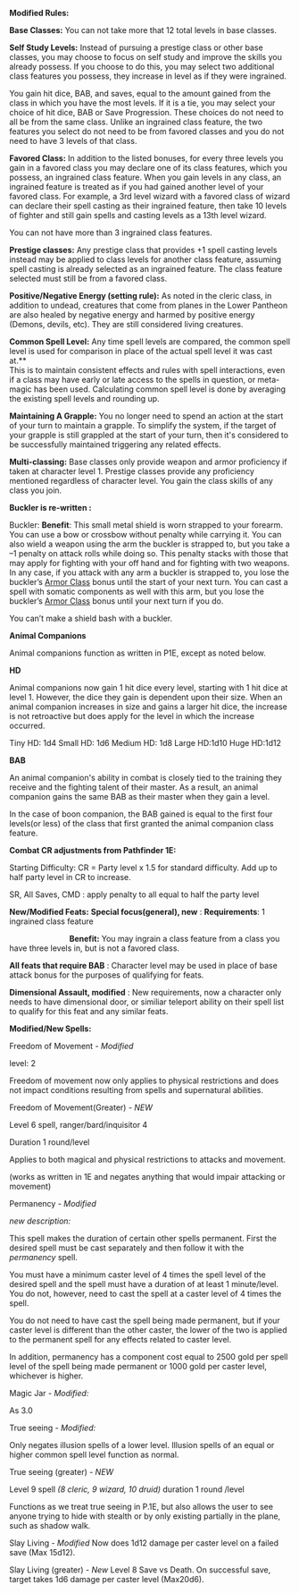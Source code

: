 ﻿**Modified Rules:**

**Base Classes:**  You can not take more that 12 total levels in base classes.

**Self Study Levels:**  Instead of pursuing a prestige class or other base classes, you may choose to focus on self study and improve the skills you already possess.  If you choose to do this, you may select two additional class features you possess, they increase in level as if they were ingrained.  

You gain hit dice, BAB, and saves, equal to the amount gained from the class in which you have the most levels.  If it is a tie, you may select your choice of hit dice, BAB or Save Progression.  These choices do not need to all be from the same class.  Unlike an ingrained class feature, the two features you select do not need to be from favored classes and you do not need to have 3 levels of that class.

**Favored Class:**  In addition to the listed bonuses, for every three levels you gain in a favored class you may declare one of its class features, which you possess, an ingrained class feature.  When you gain levels in any class, an ingrained feature is treated as if you had gained another level of your favored class.
For example, a 3rd level wizard with a favored class of wizard can declare their spell casting as their ingrained feature, then take 10 levels of fighter and still gain spells and casting levels as a 13th level wizard.

You can not have more than 3 ingrained class features.

**Prestige classes:**  Any prestige class that provides +1 spell casting levels instead may be applied to class levels for another class feature, assuming spell casting is already selected as an ingrained feature.  The class feature selected must still be from a favored class.

**Positive/Negative Energy (setting rule):**  As noted in the cleric class, in addition to undead, creatures that come from planes in the Lower Pantheon are also healed by negative energy and harmed by positive energy (Demons, devils, etc).  They are still considered living creatures.

**Common Spell Level:**  Any time spell levels are compared, the common spell level is used for comparison in place of the actual spell level it was cast at.**  
This is to maintain consistent effects and rules with spell interactions, even if a class may have early or late access to the spells in question, or meta-magic has been used.
Calculating common spell level is done by averaging the existing spell levels and rounding up.

**Maintaining A Grapple:**  You no longer need to spend an action at the start of your turn to maintain a grapple.   To simplify the system, if the target of your grapple is still grappled at the start of your turn, then it's considered to be successfully maintained triggering any related effects.  

**Multi-classing:**  Base classes only provide weapon and armor proficiency if taken at character level 1.   Prestige classes provide any proficiency mentioned regardless of character level. You gain the class skills of any class you join.

**Buckler is re-written :**

Buckler:
**Benefit**: This small metal shield is worn strapped to your forearm. You can use a bow or crossbow without penalty while carrying it. You can also wield a weapon using the arm the buckler is strapped to, but you take a –1 penalty on attack rolls while doing so. This penalty stacks with those that may apply for fighting with your off hand and for fighting with two weapons. In any case, if you attack with any arm a buckler is strapped to, you lose the buckler’s [Armor Class](https://www.d20pfsrd.com/gamemastering/combat#TOC-Armor-Class) bonus until the start of your next turn. You can cast a spell with somatic components as well with this arm, but you lose the buckler’s [Armor Class](https://www.d20pfsrd.com/gamemastering/combat#TOC-Armor-Class) bonus until your next turn if you do.

You can’t make a shield bash with a buckler.

**Animal Companions**

Animal companions function as written in P1E, except as noted below.

**HD**

Animal companions now gain 1 hit dice every level, starting with 1 hit dice at level 1. However, the dice they gain is dependent upon their size.  When an animal companion increases in size and gains a larger hit dice, the increase is not retroactive but does apply for the level in which the increase occurred.

Tiny HD: 1d4
Small HD: 1d6
Medium HD: 1d8
Large HD:1d10
Huge HD:1d12

**BAB**

An animal companion's ability in combat is closely tied to the training they receive and the fighting talent of their master.  As a result, an animal companion gains the same BAB as their master when they gain a level.

In the case of boon companion, the BAB gained is equal to the first four levels(or less) of the class that first granted the animal companion class feature.


**Combat CR adjustments from Pathfinder 1E:**

Starting Difficulty: CR = Party level x 1.5 for standard difficulty.  Add up to half party level in CR to increase.

SR, All Saves, CMD : apply penalty to all equal to half the party level

**New/Modified Feats:**
**Special focus(general), new** : 	**Requirements**: 1 ingrained class feature  

`				`**Benefit:** You may ingrain a class feature from a class you have three 					levels in, but is not a favored class.

**All feats that require BAB** : Character level may be used in place of base attack bonus for the purposes of qualifying for feats.

**Dimensional Assault, modified** : New requirements, now a character only needs to have dimensional door, or similiar teleport ability on their spell list to qualify for this feat and any similar feats.

**Modified/New Spells:**

Freedom of Movement - *Modified*

level: 2  

Freedom of movement now only applies to physical restrictions and does not impact conditions resulting from spells and supernatural abilities.

Freedom of Movement(Greater)  *- NEW*

Level 6 spell, ranger/bard/inquisitor 4

Duration 1 round/level

Applies to both magical and physical restrictions to attacks and movement.

(works as written in 1E and negates anything that would impair attacking or movement)

Permanency - *Modified*

*new description:*

This spell makes the duration of certain other spells permanent. First the desired spell must be cast separately and then follow it with the *permanency* spell.

You must have a minimum caster level of 4 times the spell level of the desired spell and the spell must have a duration of at least 1 minute/level. You do not, however, need to cast the spell at a caster level of 4 times the spell.

You do not need to have cast the spell being made permanent, but if your caster level is different than the other caster, the lower of the two is applied to the permanent spell for any effects related to caster level.

In addition, permanency has a component cost equal to 2500 gold per spell level of the spell being made permanent or 1000 gold per caster level, whichever is higher.

Magic Jar *- Modified:*

As 3.0

True seeing *- Modified:*

Only negates illusion spells of a lower level.  Illusion spells of an equal or higher common spell level function as normal.

True seeing (greater)  *- NEW*

Level 9 spell  *(8 cleric, 9 wizard, 10 druid)*
duration 1 round /level

Functions as we treat true seeing in P.1E, but also allows the user to see anyone trying to hide with stealth or by only existing partially in the plane, such as shadow walk.

Slay Living *- Modified*
Now does 1d12 damage per caster level on a failed save (Max 15d12).

Slay Living (greater) *- New*
Level 8
Save vs Death. On successful save, target takes 1d6 damage per caster level (Max20d6).


